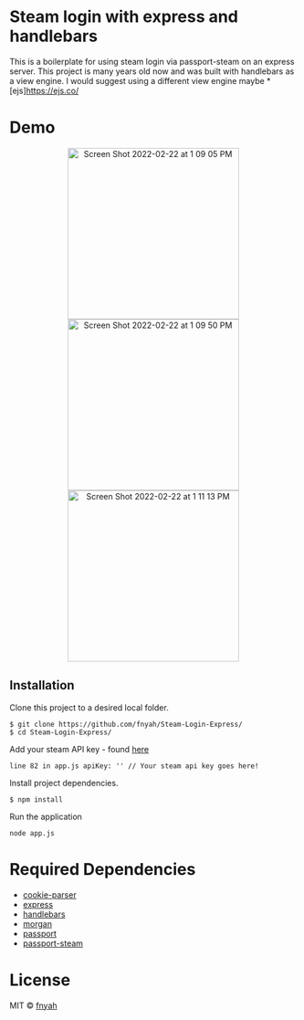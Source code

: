 # Steam login with express and handlebars

This is a boilerplate for using steam login via passport-steam on an express server. 
This project is many years old now and was built with handlebars as a view engine. 
I would suggest using a different view engine 
maybe * [ejs]https://ejs.co/

# Demo 

<p align="center">
    <img width="300" alt="Screen Shot 2022-02-22 at 1 09 05 PM" src="https://user-images.githubusercontent.com/7035086/155194759-71fc04ef-0027-4e2f-b797-bb36f4b7ca3b.png">
<img width="300" alt="Screen Shot 2022-02-22 at 1 09 50 PM" src="https://user-images.githubusercontent.com/7035086/155194902-5a2fa6ba-7847-4f66-bf1f-95a06e0b37d9.png">
<img width="300" alt="Screen Shot 2022-02-22 at 1 11 13 PM" src="https://user-images.githubusercontent.com/7035086/155194919-f4be5b4a-d9cb-4320-8f70-7bbbe53fdd40.png">
</p>

## Installation 

Clone this project to a desired local folder. 

```
$ git clone https://github.com/fnyah/Steam-Login-Express/
$ cd Steam-Login-Express/
```

Add your steam API key - found [here](https://steamcommunity.com/dev/apikey)

```
line 82 in app.js apiKey: '' // Your steam api key goes here!
```

Install project dependencies. 

```
$ npm install

```

Run the application

```
node app.js
```

# Required Dependencies

* [cookie-parser](https://www.npmjs.com/package/cookie-parser)
* [express](https://expressjs.com/)
* [handlebars](https://handlebarsjs.com/)
* [morgan](https://www.npmjs.com/package/morgan)
* [passport](https://www.passportjs.org/)
* [passport-steam](https://www.npmjs.com/package/passport-steam)

# License

MIT ©  [fnyah](https://github.com/fnyah)
